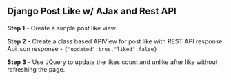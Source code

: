 ## Django Post Like w/ AJax and Rest API

**Step 1** - Create a simple post like view.

**Step 2** - Create a class based APIView for post like with REST API response. Api json response - `{"updated":true,"liked":false}`

**Step 3** - Use JQuery to update the likes count and unlike after like without refreshing the page.
